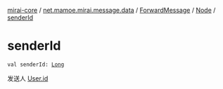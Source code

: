 [mirai-core](../../../index.md) / [net.mamoe.mirai.message.data](../../index.md) / [ForwardMessage](../index.md) / [Node](index.md) / [senderId](./sender-id.md)

# senderId

`val senderId: `[`Long`](https://kotlinlang.org/api/latest/jvm/stdlib/kotlin/-long/index.html)

发送人 [User.id](../../../net.mamoe.mirai.contact/-user/id.md)


